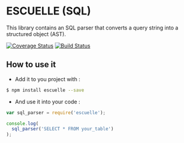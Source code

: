 # ESCUELLE (SQL)

This library contains an SQL parser that converts a query string into a structured object (AST).

[![Coverage Status](https://coveralls.io/repos/ichiriac/escuelle/badge.png)](https://coveralls.io/r/ichiriac/escuelle)
[![Build Status](https://travis-ci.org/ichiriac/escuelle.svg?branch=master)](https://travis-ci.org/ichiriac/escuelle)

## How to use it

- Add it to you project with :

```sh
$ npm install escuelle --save
```

- And use it into your code :

```js
var sql_parser = require('escuelle');

console.log(
  sql_parser('SELECT * FROM your_table')
);
```
